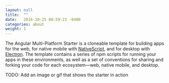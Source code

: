 ```yaml
---
layout: null
title:  ""
date:   2016-10-25 08:59:23 -0400
categories: about
weight: 1
---
```


The Angular Multi-Platform Starter is a cloneable template for building apps for the web, for native mobile with [NativeScript](https://www.nativescript.org/), and for desktop with [Electron](http://electron.atom.io/). The template contains a series of npm scripts for running your apps in these environments, as well as a set of conventions for sharing and forking your code for each ecosystem—web, native mobile, and desktop.

TODO: Add an image or gif that shows the starter in action
